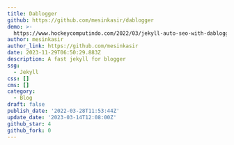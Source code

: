 ```yaml
---
title: Dablogger
github: https://github.com/mesinkasir/dablogger
demo: >-
  https://www.hockeycomputindo.com/2022/03/jekyll-auto-seo-with-dablogger-set-for.html
author: mesinkasir
author_link: https://github.com/mesinkasir
date: 2023-11-29T06:50:29.883Z
description: A fast jekyll for blogger
ssg:
  - Jekyll
css: []
cms: []
category:
  - Blog
draft: false
publish_date: '2022-03-28T11:53:44Z'
update_date: '2023-03-14T12:08:00Z'
github_star: 4
github_fork: 0
---
```

